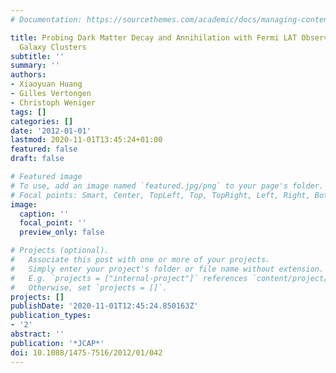 ```yaml
---
# Documentation: https://sourcethemes.com/academic/docs/managing-content/

title: Probing Dark Matter Decay and Annihilation with Fermi LAT Observations of Nearby
  Galaxy Clusters
subtitle: ''
summary: ''
authors:
- Xiaoyuan Huang
- Gilles Vertongen
- Christoph Weniger
tags: []
categories: []
date: '2012-01-01'
lastmod: 2020-11-01T13:45:24+01:00
featured: false
draft: false

# Featured image
# To use, add an image named `featured.jpg/png` to your page's folder.
# Focal points: Smart, Center, TopLeft, Top, TopRight, Left, Right, BottomLeft, Bottom, BottomRight.
image:
  caption: ''
  focal_point: ''
  preview_only: false

# Projects (optional).
#   Associate this post with one or more of your projects.
#   Simply enter your project's folder or file name without extension.
#   E.g. `projects = ["internal-project"]` references `content/project/deep-learning/index.md`.
#   Otherwise, set `projects = []`.
projects: []
publishDate: '2020-11-01T12:45:24.850163Z'
publication_types:
- '2'
abstract: ''
publication: '*JCAP*'
doi: 10.1088/1475-7516/2012/01/042
---
```

